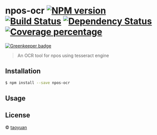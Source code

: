# npos-ocr [![NPM version][npm-image]][npm-url] [![Build Status][travis-image]][travis-url] [![Dependency Status][daviddm-image]][daviddm-url] [![Coverage percentage][coveralls-image]][coveralls-url]

[![Greenkeeper badge](https://badges.greenkeeper.io/taoyuan/npos-ocr.svg)](https://greenkeeper.io/)

> An OCR tool for npos using tesseract engine

## Installation

```sh
$ npm install --save npos-ocr
```

## Usage

## License

 © [taoyuan]()


[npm-image]: https://badge.fury.io/js/npos-ocr.svg
[npm-url]: https://npmjs.org/package/npos-ocr
[travis-image]: https://travis-ci.org/taoyuan/npos-ocr.svg?branch=master
[travis-url]: https://travis-ci.org/taoyuan/npos-ocr
[daviddm-image]: https://david-dm.org/taoyuan/npos-ocr.svg?theme=shields.io
[daviddm-url]: https://david-dm.org/taoyuan/npos-ocr
[coveralls-image]: https://coveralls.io/repos/taoyuan/npos-ocr/badge.svg
[coveralls-url]: https://coveralls.io/r/taoyuan/npos-ocr
